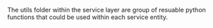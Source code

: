 The utils folder within the service layer are group of resuable python
functions that could be used within each service entity. 